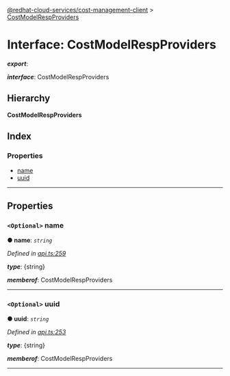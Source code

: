 [@redhat-cloud-services/cost-management-client](../README.md) > [CostModelRespProviders](../interfaces/costmodelrespproviders.md)

# Interface: CostModelRespProviders

*__export__*: 

*__interface__*: CostModelRespProviders

## Hierarchy

**CostModelRespProviders**

## Index

### Properties

* [name](costmodelrespproviders.md#name)
* [uuid](costmodelrespproviders.md#uuid)

---

## Properties

<a id="name"></a>

### `<Optional>` name

**● name**: *`string`*

*Defined in [api.ts:259](https://github.com/karelhala/javascript-clients/blob/master/packages/cost-management/api.ts#L259)*

*__type__*: {string}

*__memberof__*: CostModelRespProviders

___
<a id="uuid"></a>

### `<Optional>` uuid

**● uuid**: *`string`*

*Defined in [api.ts:253](https://github.com/karelhala/javascript-clients/blob/master/packages/cost-management/api.ts#L253)*

*__type__*: {string}

*__memberof__*: CostModelRespProviders

___

